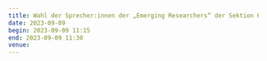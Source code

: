 ```yaml
---
title: Wahl der Sprecher:innen der „Emerging Researchers“ der Sektion Historische Bildungsforschung der DGfE
date: 2023-09-09
begin: 2023-09-09 11:15
end: 2023-09-09 11:30
venue: 
---
```

